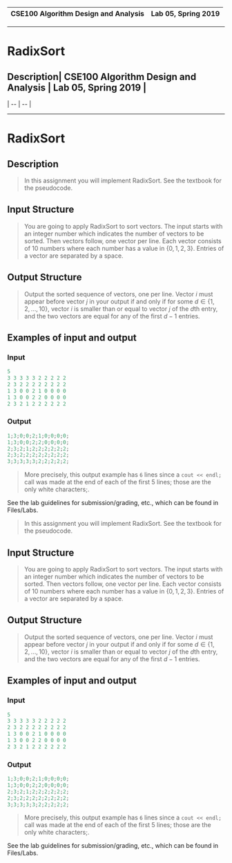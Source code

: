 | CSE100 Algorithm Design and Analysis | Lab 05, Spring 2019 |
| -- | -- |

---

# RadixSort

## Description| CSE100 Algorithm Design and Analysis | Lab 05, Spring 2019 |
| -- | -- |

---

# RadixSort

## Description

> In this assignment you will implement RadixSort. See the textbook for the pseudocode. 

## Input Structure

> You are going to apply RadixSort to sort vectors. The input starts with an integer number which indicates the number of vectors to be sorted. Then vectors follow, one vector per line. Each vector consists of 10 numbers where each number has a value in $\{0, 1, 2, 3\}$. Entries of a vector are separated by a space.

## Output Structure

> Output the sorted sequence of vectors, one per line. Vector $i$ must appear before vector $j$ in your output if and only if for some $d \in \{1, 2, \dots, 10\}$, vector $i$ is smaller than or equal to vector $j$ of the $d$th entry, and the two vectors are equal for any of the first $d - 1$ entries.

## Examples of input and output

### Input

```c++
5
3 3 3 3 3 2 2 2 2 2
2 3 2 2 2 2 2 2 2 2
1 3 0 0 2 1 0 0 0 0
1 3 0 0 2 2 0 0 0 0
2 3 2 1 2 2 2 2 2 2
```

### Output

```c++
1;3;0;0;2;1;0;0;0;0;
1;3;0;0;2;2;0;0;0;0;
2;3;2;1;2;2;2;2;2;2;
2;3;2;2;2;2;2;2;2;2;
3;3;3;3;3;2;2;2;2;2;
```

> More precisely, this output example has `6` lines since a `cout << endl;` call was made at the end of each of the first 5 lines; those are the only white characters;.

See the lab guidelines for submission/grading, etc., which can be found in Files/Labs.


> In this assignment you will implement RadixSort. See the textbook for the pseudocode. 

## Input Structure

> You are going to apply RadixSort to sort vectors. The input starts with an integer number which indicates the number of vectors to be sorted. Then vectors follow, one vector per line. Each vector consists of 10 numbers where each number has a value in $\{0, 1, 2, 3\}$. Entries of a vector are separated by a space.

## Output Structure

> Output the sorted sequence of vectors, one per line. Vector $i$ must appear before vector $j$ in your output if and only if for some $d \in \{1, 2, \dots, 10\}$, vector $i$ is smaller than or equal to vector $j$ of the $d$th entry, and the two vectors are equal for any of the first $d - 1$ entries.

## Examples of input and output

### Input

```c++
5
3 3 3 3 3 2 2 2 2 2
2 3 2 2 2 2 2 2 2 2
1 3 0 0 2 1 0 0 0 0
1 3 0 0 2 2 0 0 0 0
2 3 2 1 2 2 2 2 2 2
```

### Output

```c++
1;3;0;0;2;1;0;0;0;0;
1;3;0;0;2;2;0;0;0;0;
2;3;2;1;2;2;2;2;2;2;
2;3;2;2;2;2;2;2;2;2;
3;3;3;3;3;2;2;2;2;2;
```

> More precisely, this output example has `6` lines since a `cout << endl;` call was made at the end of each of the first 5 lines; those are the only white characters;.

See the lab guidelines for submission/grading, etc., which can be found in Files/Labs.
